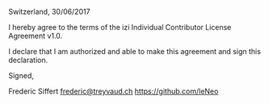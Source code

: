 Switzerland, 30/06/2017

I hereby agree to the terms of the izi Individual Contributor License
Agreement v1.0.

I declare that I am authorized and able to make this agreement and sign this
declaration.

Signed,

Frederic Siffert frederic@treyvaud.ch https://github.com/leNeo
